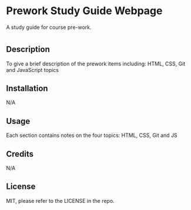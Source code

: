   # Prework Study Guide Webpage
A study guide for course pre-work.

# <Your-Project-Title>

## Description

To give a brief description of the prework items including: HTML, CSS, Git and JavaScript topics

## Installation

N/A

## Usage

Each section contains notes on the four topics: HTML, CSS, Git and JS


## Credits

N/A

## License

MIT, please refer to the LICENSE in the repo.

